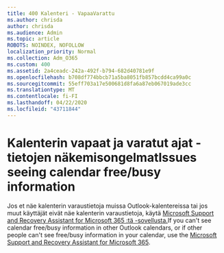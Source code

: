 ```yaml
---
title: 400 Kalenteri - VapaaVarattu
ms.author: chrisda
author: chrisda
ms.audience: Admin
ms.topic: article
ROBOTS: NOINDEX, NOFOLLOW
localization_priority: Normal
ms.collection: Adm_O365
ms.custom: 400
ms.assetid: 2a4ceadc-242a-492f-b794-682d40781e9f
ms.openlocfilehash: b708df774bbcb71a5ba8051fb857bcdd4ca99a0c
ms.sourcegitcommit: 55eff703a17e500681d8fa6a87eb067019ade3cc
ms.translationtype: MT
ms.contentlocale: fi-FI
ms.lasthandoff: 04/22/2020
ms.locfileid: "43711844"
---
```

# <a name="issues-seeing-calendar-freebusy-information"></a><span data-ttu-id="a2730-102">Kalenterin vapaat ja varatut ajat -tietojen näkemisongelmat</span><span class="sxs-lookup"><span data-stu-id="a2730-102">Issues seeing calendar free/busy information</span></span>

<span data-ttu-id="a2730-103">Jos et näe kalenterin varaustietoja muissa Outlook-kalentereissa tai jos muut käyttäjät eivät näe kalenterin varaustietoja, käytä [Microsoft Support and Recovery Assistant for Microsoft 365 :tä -sovellusta.](https://diagnostics.office.com/)</span><span class="sxs-lookup"><span data-stu-id="a2730-103">If you can't see calendar free/busy information in other Outlook calendars, or if other people can't see free/busy information in your calendar, use the [Microsoft Support and Recovery Assistant for Microsoft 365](https://diagnostics.office.com/).</span></span>
